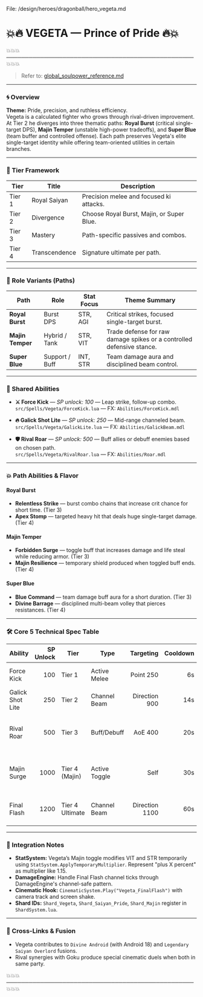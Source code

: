 File: /design/heroes/dragonball/hero_vegeta.md
# 💥🔥 **VEGETA — Prince of Pride** 🔥💥
💥💥💥──────────────────────────────────────────────────💥💥💥

> Refer to: [global_soulpower_reference.md](../../global_soulpower_reference.md)

---

### 🌀 Overview
**Theme:** Pride, precision, and ruthless efficiency.  
Vegeta is a calculated fighter who grows through rival-driven improvement. At Tier 2 he diverges into three thematic paths: **Royal Burst** (critical single-target DPS), **Majin Temper** (unstable high-power tradeoffs), and **Super Blue** (team buffer and controlled offense). Each path preserves Vegeta's elite single-target identity while offering team-oriented utilities in certain branches.

---

### 🔺 Tier Framework
| Tier | Title | Description |
|------|-------|-------------|
| Tier 1 | Royal Saiyan | Precision melee and focused ki attacks. |
| Tier 2 | Divergence | Choose Royal Burst, Majin, or Super Blue. |
| Tier 3 | Mastery | Path-specific passives and combos. |
| Tier 4 | Transcendence | Signature ultimate per path. |

---

### 🧭 Role Variants (Paths)
| Path | Role | Stat Focus | Theme Summary |
|------|------|------------|---------------|
| **Royal Burst** | Burst DPS | STR, AGI | Critical strikes, focused single-target burst. |
| **Majin Temper** | Hybrid / Tank | STR, VIT | Trade defense for raw damage spikes or a controlled defensive stance. |
| **Super Blue** | Support / Buff | INT, STR | Team damage aura and disciplined beam control. |

---

### 🔹 Shared Abilities
- **⚔ Force Kick** — *SP unlock: 100* — Leap strike, follow-up combo.  
  `src/Spells/Vegeta/ForceKick.lua` — FX: `Abilities/ForceKick.mdl`

- **🔥 Galick Shot Lite** — *SP unlock: 250* — Mid-range channeled beam.  
  `src/Spells/Vegeta/GalickLite.lua` — FX: `Abilities/GalickBeam.mdl`

- **🛡 Rival Roar** — *SP unlock: 500* — Buff allies or debuff enemies based on chosen path.  
  `src/Spells/Vegeta/RivalRoar.lua` — FX: `Abilities/Roar.mdl`

---

### 💥 Path Abilities & Flavor

#### Royal Burst
- **Relentless Strike** — burst combo chains that increase crit chance for short time. (Tier 3)
- **Apex Stomp** — targeted heavy hit that deals huge single-target damage. (Tier 4)

#### Majin Temper
- **Forbidden Surge** — toggle buff that increases damage and life steal while reducing armor. (Tier 3)
- **Majin Resilience** — temporary shield produced when toggled buff ends. (Tier 4)

#### Super Blue
- **Blue Command** — team damage buff aura for a short duration. (Tier 3)
- **Divine Barrage** — disciplined multi-beam volley that pierces resistances. (Tier 4)

---

### 🛠 Core 5 Technical Spec Table

| Ability | SP Unlock | Tier | Type | Targeting | Cooldown | Scaling | Description | FX | Script File |
|---------|-----------:|------|------|---------:|---------:|--------:|------------|----|-------------|
| Force Kick | 100 | Tier 1 | Active Melee | Point 250 | 6s | STR times 1.1 | Leap strike with minor stun. | `Abilities/ForceKick.mdl` | `src/Spells/Vegeta/ForceKick.lua` |
| Galick Shot Lite | 250 | Tier 2 | Channel Beam | Direction 900 | 14s | INT times 0.95 per tick | Short channel beam. | `Abilities/GalickBeam.mdl` | `src/Spells/Vegeta/GalickLite.lua` |
| Rival Roar | 500 | Tier 3 | Buff/Debuff | AoE 400 | 20s | Buff = STR times 0.2 to allies | Path dependent buff or enemy debuff. | `Abilities/Roar.mdl` | `src/Spells/Vegeta/RivalRoar.lua` |
| Majin Surge | 1000 | Tier 4 (Majin) | Active Toggle | Self | 30s | Attack speed and life steal increases | Toggle: swaps offense for defense. | `Abilities/MajinSurge.mdl` | `src/Spells/Vegeta/MajinSurge.lua` |
| Final Flash | 1200 | Tier 4 Ultimate | Channel Beam | Direction 1100 | 60s | INT times 2.2 per tick | Massive focused beam ultimate. | `Abilities/FinalFlash.mdl` | `src/Spells/Vegeta/FinalFlash.lua` |

---

### 🔗 Integration Notes
- **StatSystem:** Vegeta’s Majin toggle modifies VIT and STR temporarily using `StatSystem.ApplyTemporaryMultiplier`. Represent "plus X percent" as multiplier like 1.15.  
- **DamageEngine:** Handle Final Flash channel ticks through DamageEngine's channel-safe pattern.  
- **Cinematic Hook:** `CinematicSystem.Play("Vegeta_FinalFlash")` with camera track and screen shake.  
- **Shard IDs:** `Shard_Vegeta`, `Shard_Saiyan_Pride`, `Shard_Majin` register in `ShardSystem.lua`.

---

### 🔁 Cross-Links & Fusion
- Vegeta contributes to `Divine Android` (with Android 18) and `Legendary Saiyan Overlord` fusions.  
- Rival synergies with Goku produce special cinematic duels when both in same party.

💥💥💥──────────────────────────────────────────────────💥💥💥
